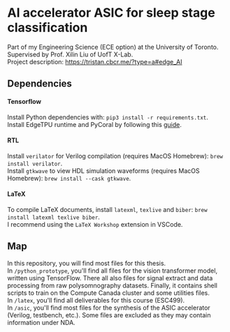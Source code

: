 # AI accelerator ASIC for sleep stage classification

Part of my Engineering Science (ECE option) at the University of Toronto. Supervised by Prof. Xilin Liu of UofT X-Lab.\
Project description: https://tristan.cbcr.me/?type=a#edge_AI

## Dependencies
#### Tensorflow
Install Python dependencies with: ```pip3 install -r requirements.txt```.\
Install EdgeTPU runtime and PyCoral by following this [guide](https://coral.ai/docs/accelerator/get-started/).

#### RTL
Install `verilator` for Verilog compilation (requires MacOS Homebrew): ```brew install verilator```.\
Install `gtkwave` to view HDL simulation waveforms (requires MacOS Homebrew): ```brew install --cask gtkwave```.

#### LaTeX
To compile LaTeX documents, install `latexml`, `texlive` and `biber`: ```brew install latexml texlive biber```.\
I recommend using the `LaTeX Workshop` extension in VSCode.

## Map
In this repository, you will find most files for this thesis.\
In `/python_prototype`, you'll find all files for the vision transformer model, written using TensorFlow. There all also files for signal extract and data processing from raw polysomnography datasets. Finally, it contains shell scripts to train on the Compute Canada cluster and some utilities files.\
In `/latex`, you'll find all deliverables for this course (ESC499).\
In `/asic`, you'll find most files for the synthesis of the ASIC accelerator (Verilog, testbench, etc.). Some files are excluded as they may contain information under NDA.